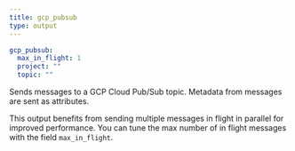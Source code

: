 ```yaml
---
title: gcp_pubsub
type: output
---
```


```yaml
gcp_pubsub:
  max_in_flight: 1
  project: ""
  topic: ""
```

Sends messages to a GCP Cloud Pub/Sub topic. Metadata from messages are sent as
attributes.

This output benefits from sending multiple messages in flight in parallel for
improved performance. You can tune the max number of in flight messages with the
field `max_in_flight`.


